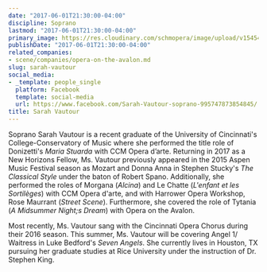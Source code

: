 ```yaml
---
date: "2017-06-01T21:30:00-04:00"
discipline: Soprano
lastmod: "2017-06-01T21:30:00-04:00"
primary_image: https://res.cloudinary.com/schmopera/image/upload/v1545409169/media/webhook-uploads/1496366898481/2017-06-01---Sarah-Vautour.jpg.jpg
publishDate: "2017-06-01T21:30:00-04:00"
related_companies:
- scene/companies/opera-on-the-avalon.md
slug: sarah-vautour
social_media:
- _template: people_single
  platform: Facebook
  template: social-media
  url: https://www.facebook.com/Sarah-Vautour-soprano-995747873854845/
title: Sarah Vautour
---
```


Soprano Sarah Vautour is a recent graduate of the University of Cincinnati's College-Conservatory of Music where she performed the title role of Donizetti's *Maria Stuarda* with CCM Opera d’arte. Returning in 2017 as a New Horizons Fellow, Ms. Vautour previously appeared in the 2015 Aspen Music Festival season as Mozart and Donna Anna in Stephen Stucky's *The Classical Style* under the baton of Robert Spano. Additionally, she performed the roles of Morgana (*Alcina*) and Le Chatte (*L'enfant et les Sortilèges*) with CCM Opera d'arte, and with Harrower Opera Workshop, Rose Maurrant (*Street Scene*). Furthermore, she covered the role of Tytania (*A Midsummer Night;s Dream*) with Opera on the Avalon. 

Most recently, Ms. Vautour sang with the Cincinnati Opera Chorus during their 2016 season. This summer, Ms. Vautour will be covering Angel 1/ Waitress in Luke Bedford's *Seven Angels*. She currently lives in Houston, TX pursuing her graduate studies at Rice University under the instruction of Dr. Stephen King.
